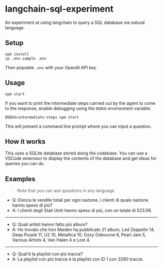 # langchain-sql-experiment

An experiment at using langchain to query a SQL database via natural language.

## Setup

```
npm install
cp .env.sample .env
```

Then populate `.env` with your OpenAI API key.

## Usage

```
npm start
```

If you want to print the intermediate steps carried out by the agent to come to the response, enable debugging using the `DEBUG` environment variable:

```
DEBUG=intermediate-steps npm start
```

This will present a command line prompt where you can input a question.

## How it works

This uses a SQLite database stored along the codebase. You can use a VSCode extension to display the contents of the database and get ideas for queries you can do.

## Examples

> Note that you can ask questions in any language

- Q: Elenca le vendite totali per ogni nazione. I clienti di quale nazione hanno speso di più?
- A: I clienti degli Stati Uniti hanno speso di più, con un totale di 523.06.

---

- Q: Quali artisti hanno fatto più album?
- A: Ho trovato che Iron Maiden ha pubblicato 21 album, Led Zeppelin 14, Deep Purple 11, U2 10, Metallica 10, Ozzy Osbourne 6, Pearl Jam 5, Various Artists 4, Van Halen 4 e Lost 4.

---

- Q: Qual'è la playlist con più tracce?
- A: La playlist con più tracce è la playlist con ID 1 con 3290 tracce.
